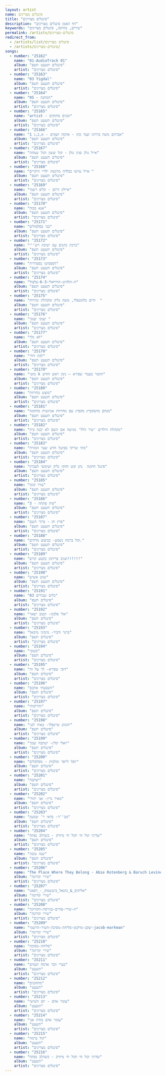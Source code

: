 ```yaml
---
layout: artist
name: סינגלים מצויינים
title: "סינגלים מצויינים"
description: "דף האמן סינגלים מצויינים"
keywords: "שירים, מוזיקה, סינגלים מצויינים"
permalink: /artists/סינגלים-מצויינים
redirect_from:
  - /artists/list/סינגלים מצויינים
  - /artists/סינגלים-מצויינים/
songs:
  - number: "25162"
    name: "01-AudioTrack 01"
    album: "סינגלים תשעט תשפ"
    artist: "סינגלים מצויינים"
  - number: "25163"
    name: "03 Yigdal"
    album: "סינגלים תשעט תשפ"
    artist: "סינגלים מצויינים"
  - number: "25164"
    name: "05 - המתנה"
    album: "סינגלים תשעט תשפ"
    artist: "סינגלים מצויינים"
  - number: "25165"
    name: "artist - זמנים מתוקים"
    album: "סינגלים תשעט תשפ"
    artist: "סינגלים מצויינים"
  - number: "25166"
    name: "אברהם משה ברדוגו ועמי כהן - אדמה ושמים - א,ב,ג 1"
    album: "סינגלים תשעט תשפ"
    artist: "סינגלים מצויינים"
  - number: "25167"
    name: "אייל גולן וציון גולן - קול ששון וקול שמחה"
    album: "סינגלים תשעט תשפ"
    artist: "סינגלים מצויינים"
  - number: "25168"
    name: "אייל טויטו בבלדה מרגשת ילדיי היקרים "
    album: "סינגלים תשעט תשפ"
    artist: "סינגלים מצויינים"
  - number: "25169"
    name: "איילון דרום - קליפ רשמי"
    album: "סינגלים תשעט תשפ"
    artist: "סינגלים מצויינים"
  - number: "25170"
    name: "אנא בכוח"
    album: "סינגלים תשעט תשפ"
    artist: "סינגלים מצויינים"
  - number: "25171"
    name: "בכי בסלסולים"
    album: "סינגלים תשעט תשפ"
    artist: "סינגלים מצויינים"
  - number: "25172"
    name: "ברכת כהנים עם ישיבת רש''י"
    album: "סינגלים תשעט תשפ"
    artist: "סינגלים מצויינים"
  - number: "25173"
    name: "דספסיטו בספרדית"
    album: "סינגלים תשעט תשפ"
    artist: "סינגלים מצויינים"
  - number: "25174"
    name: "ה-הלהיט-הוויראלי-6-3-צלצול"
    album: "סינגלים תשעט תשפ"
    artist: "סינגלים מצויינים"
  - number: "25175"
    name: "חיים בלומנפלד, משה גליק ומקהלת זמירות  "
    album: "סינגלים תשעט תשפ"
    artist: "סינגלים מצויינים"
  - number: "25176"
    name: "יענקי יענקי "
    album: "סינגלים תשעט תשפ"
    artist: "סינגלים מצויינים"
  - number: "25177"
    name: "לא נלך"
    album: "סינגלים תשעט תשפ"
    artist: "סינגלים מצויינים"
  - number: "25178"
    name: "לכה דודי"
    album: "סינגלים תשעט תשפ"
    artist: "סינגלים מצויינים"
  - number: "25179"
    name: "מוטי k והזמר מענדי שפירא – ניגון ראש חודש"
    album: "סינגלים תשעט תשפ"
    artist: "סינגלים מצויינים"
  - number: "25180"
    name: "מוצש מחרוזת"
    album: "סינגלים תשעט תשפ"
    artist: "סינגלים מצויינים"
  - number: "25181"
    name: "מנחם מושקוביץ מקפיץ עם מחרוזת אנרגטית בחתונה"
    album: "סינגלים תשעט תשפ"
    artist: "סינגלים מצויינים"
  - number: "25182"
    name: "מקהלת הילדים 'שיר הלל' מגישה אם השם לא יבנה בית"
    album: "סינגלים תשעט תשפ"
    artist: "סינגלים מצויינים"
  - number: "25183"
    name: "מתי שריקי בסינגל חדש שער המזרח"
    album: "סינגלים תשעט תשפ"
    artist: "סינגלים מצויינים"
  - number: "25184"
    name: "סינגל חתונה  נתן קוט וחזקי גליק ושימשי לעברון"
    album: "סינגלים תשעט תשפ"
    artist: "סינגלים מצויינים"
  - number: "25185"
    name: "עורו קומו"
    album: "סינגלים תשעט תשפ"
    artist: "סינגלים מצויינים"
  - number: "25186"
    name: "פיה פתחה - 3"
    album: "סינגלים תשעט תשפ"
    artist: "סינגלים מצויינים"
  - number: "25187"
    name: "פרץ חן - ברוך השם"
    album: "סינגלים תשעט תשפ"
    artist: "סינגלים מצויינים"
  - number: "25188"
    name: "קול ברמה נשמע- בביצוע מדהים."
    album: "סינגלים תשעט תשפ"
    artist: "סינגלים מצויינים"
  - number: "25189"
    name: "שגיב פרידמן בקטע קורע!!!!!!"
    album: "סינגלים תשעט תשפ"
    artist: "סינגלים מצויינים"
  - number: "25190"
    name: "שוש אשיש"
    album: "סינגלים תשעט תשפ"
    artist: "סינגלים מצויינים"
  - number: "25191"
    name: "03 כלים שבורים"
    album: "סינגלים תשפ"
    artist: "סינגלים מצויינים"
  - number: "25192"
    name: "אלי סלמון- הטוב ישאר"
    album: "סינגלים תשפ"
    artist: "סינגלים מצויינים"
  - number: "25193"
    name: "ברגר ודביר- מימיני מיכאל"
    album: "סינגלים תשפ"
    artist: "סינגלים מצויינים"
  - number: "25194"
    name: "בשובי"
    album: "סינגלים תשפ"
    artist: "סינגלים מצויינים"
  - number: "25195"
    name: "דובי שפירא- לך על זה"
    album: "סינגלים תשפ"
    artist: "סינגלים מצויינים"
  - number: "25196"
    name: "השבעתי אתכם"
    album: "סינגלים תשפ"
    artist: "סינגלים מצויינים"
  - number: "25197"
    name: "והריקותי"
    album: "סינגלים תשפ"
    artist: "סינגלים מצויינים"
  - number: "25198"
    name: "יהונתן שיינפלד- באתי לגני"
    album: "סינגלים תשפ"
    artist: "סינגלים מצויינים"
  - number: "25199"
    name: "יואלי קלין- ישתבח שמך"
    album: "סינגלים תשפ"
    artist: "סינגלים מצויינים"
  - number: "25200"
    name: "יוסל לייפר ומלכות - מסלסלים"
    album: "סינגלים תשפ"
    artist: "סינגלים מצויינים"
  - number: "25201"
    name: "ישתבח"
    album: "סינגלים תשפ"
    artist: "סינגלים מצויינים"
  - number: "25202"
    name: "מאיר גרין- אני יהודי"
    album: "סינגלים תשפ"
    artist: "סינגלים מצויינים"
  - number: "25203"
    name: "מב''ד- כדאי ר' שמעון"
    album: "סינגלים תשפ"
    artist: "סינגלים מצויינים"
  - number: "25204"
    name: "שדרני קול חי וקול חי מיוזיק - כשהלב נפתח"
    album: "סינגלים תשפ"
    artist: "סינגלים מצויינים"
  - number: "25205"
    name: "שנה טובה"
    album: "סינגלים תשפ"
    artist: "סינגלים מצויינים"
  - number: "25206"
    name: "The Place Where They Belong - Abie Rotenberg & Baruch Levine"
    album: "שירי קורונה"
    artist: "סינגלים מצויינים"
  - number: "25207"
    name: "אליקים_&_נתנאל_ביננשטוק_-_רפאנו"
    album: "שירי קורונה"
    artist: "סינגלים מצויינים"
  - number: "25208"
    name: "ה-שירי-פורים-בגירסת-הקורונה"
    album: "שירי קורונה"
    artist: "סינגלים מצויינים"
  - number: "25209"
    name: "יעקב-מרקמן-סליחה-מסיכה-השיר-הרשמי-jacob-markman"
    album: "שירי קורונה"
    artist: "סינגלים מצויינים"
  - number: "25210"
    name: "סליחה-מסיכה"
    album: "שירי קורונה"
    artist: "סינגלים מצויינים"
  - number: "25211"
    name: "בערי וובר אדמה ושמים"
    album: "תשעט"
    artist: "סינגלים מצויינים"
  - number: "25212"
    name: "מתחננים"
    album: "תשעט"
    artist: "סינגלים מצויינים"
  - number: "25213"
    name: "עומר אדם - יום השישי"
    album: "תשעט"
    artist: "סינגלים מצויינים"
  - number: "25214"
    name: "עומר אדם מודה אני"
    album: "תשעט"
    artist: "סינגלים מצויינים"
  - number: "25215"
    name: "קול ברמה"
    album: "תשעט"
    artist: "סינגלים מצויינים"
  - number: "25216"
    name: "שדרני קול חי וקול חי מיוזיק - כשהלב נפתח"
    album: "תשעט"
    artist: "סינגלים מצויינים"
---
```

